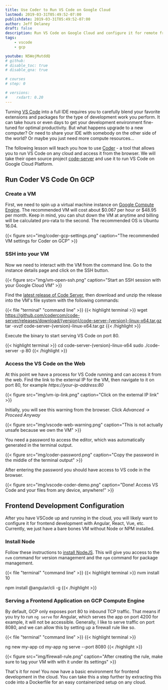 ```yaml
---
title: Use Coder to Run VS Code on Google Cloud
lastmod: 2019-03-31T05:49:52-07:00
publishdate: 2019-03-31T05:49:52-07:00
author: Jeff Delaney
draft: false
description: Run VS Code on Google Cloud and configure it for remote frontend development. 
tags: 
    - vscode
    - gcp

youtube: N5WojMutddQ
# github: 
# disable_toc: true
# disable_qna: true

# courses
# step: 0

# versions:
#    rxdart: 0.20
---
```


Turning [VS Code](https://code.visualstudio.com/) into a full IDE requires you to carefully blend your favorite extensions and packages for the type of development work you perform. It can take hours or even days to get your development environment fine-tuned for optimal productivity. But what happens upgrade to a new computer? Or need to share your IDE with somebody on the other side of the world? Or maybe you just need more compute resources... 

The following lesson will teach you how to use [Coder](https://coder.com/) - a tool that allows you to run VS Code on any cloud and access it from the browser. We will take their open source project [code-server](https://github.com/codercom/code-server) and use it to run VS Code on Google Cloud Platform. 

## Run Coder VS Code On GCP

### Create a VM

First, we need to spin up a virtual machine instance on [Google Compute Engine](https://cloud.google.com/compute/). The recommended VM will cost about $0.067 per hour or $48.95 per month. Keep in mind, you can shut down the VM at anytime and billing will be calculated pro-rata to the second. The recommended OS is Ubuntu 16.04. 

{{< figure src="img/coder-gcp-settings.png" caption="The recommended VM settings for Coder on GCP" >}}

### SSH into your VM

Now we need to interact with the VM from the command line. Go to the instance details page and click on the SSH button. 

{{< figure src="img/vm-open-ssh.png" caption="Start an SSH session with your Google Cloud VM"  >}}


Find the [latest release of Code Server](https://github.com/codercom/code-server/releases/latest), then download and unzip the release into the VM's file system with the following commands: 

{{< file "terminal" "command line" >}}
{{< highlight terminal >}}
wget https://github.com/codercom/code-server/releases/download/{version}/code-server-{version}-linux-x64.tar.gz
tar -xvzf code-server-{version}-linux-x64.tar.gz
{{< /highlight >}}

Execute the binary to start serving VS Code on port 80.

{{< highlight terminal >}}
cd code-server-{version}-linux-x64
sudo ./code-server -p 80
{{< /highlight >}}


### Access the VS Code on the Web

At this point we have a process for VS Code running and can access it from the web. Find the link to the external IP for the VM, then navigate to it on port 80, for example *https://your-ip-address:80*

{{< figure src="img/vm-ip-link.png" caption="Click on the external IP link" >}}


Initially, you will see this warning from the browser. Click *Advanced -> Proceed Anyway*

{{< figure src="img/vscode-web-warning.png" caption="This is not actually unsafe because we own the VM" >}}

You need a password to access the editor, which was automatically generated in the terminal output. 

{{< figure src="img/coder-password.png" caption="Copy the password in the middle of the terminal output" >}}

After entering the password you should have access to VS code in the browser. 

{{< figure src="img/vscode-coder-demo.png" caption="Done! Access VS Code and your files from any device, anywhere!" >}}

## Frontend Development Configuration

After you have VSCode up and running in the cloud, you will likely want to configure it for frontend development with Angular, React, Vue, etc. Currently, we just have a bare bones VM without Node or NPM installed. 

### Install Node

Follow these instructions to [install NodeJS](http://localhost:1313/snippets/install-nodejs/). This will give you access to the `nvm` command for version management and the `npm` command for package management. 

{{< file "terminal" "command line" >}}
{{< highlight terminal >}}
nvm install 10

npm install @angular/cli -g
{{< /highlight >}}


### Serving a Frontend Application on GCP Compute Engine

By default, GCP only exposes port 80 to inbound TCP traffic. That means if you try to run `ng serve` for Angular, which serves the app on port 4200 for example, it will not be accessible. Generally, I like to serve traffic on port 8080, and we can allow this by setting up a firewall rule like so. 

{{< file "terminal" "command line" >}}
{{< highlight terminal >}}

ng new my-app
cd my-app
ng serve --port 8080
{{< /highlight >}}

{{< figure src="img/firewall-rule.png" caption="After creating the rule, make sure to tag your VM with with it under its settings" >}}


That's it for now! You now have a basic environment for frontend development in the cloud. You can take this a step further by extracting this code into a Dockerfile for an easy containerized setup on any cloud. 